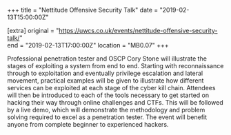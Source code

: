 +++
title = "Nettitude Offensive Security Talk"
date = "2019-02-13T15:00:00Z"

[extra]
original = "https://uwcs.co.uk/events/nettitude-offensive-security-talk/"    
end = "2019-02-13T17:00:00Z"
location = "MB0.07"
+++

Professional penetration tester and OSCP Cory Stone will illustrate the stages of exploiting a system from end to end. Starting with reconnaissance through to exploitation and eventually privilege escalation and lateral movement, practical examples will be given to illustrate how different services can be exploited at each stage of the cyber kill chain. Attendees will then be introduced to each of the tools necessary to get started on hacking their way through online challenges and CTFs. This will be followed by a live demo, which will demonstrate the methodology and problem solving required to excel as a penetration tester. The event will benefit anyone from complete beginner to experienced hackers.

